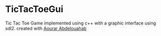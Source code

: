 # TicTacToeGui
Tic Tac Toe Game implemented using c++ with a graphic interface using sdl2.
created with [Aourar Abdelouahab](https://github.com/Abdelouahab-aourar/)

